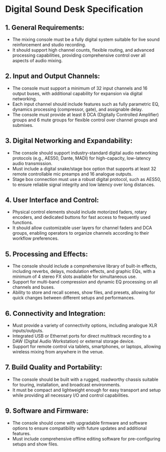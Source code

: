 # Digital Sound Desk Specification

## 1. General Requirements:

- The mixing console must be a fully digital system suitable for live sound reinforcement and studio recording.
- It should support high channel counts, flexible routing, and advanced processing capabilities, providing comprehensive control over all aspects of audio mixing.

## 2. Input and Output Channels:

- The console must support a minimum of 32 input channels and 16 output buses, with additional capability for expansion via digital networking.
- Each input channel should include features such as fully parametric EQ, dynamics processing (compressor, gate), and assignable delay.
- The console must provide at least 8 DCA (Digitally Controlled Amplifier) groups and 6 mute groups for flexible control over channel groups and submixes.

## 3. Digital Networking and Expandability:

- The console should support industry-standard digital audio networking protocols (e.g., AES50, Dante, MADI) for high-capacity, low-latency audio transmission.
- Must include a digital snake/stage box option that supports at least 32 remote controllable mic preamps and 16 analogue outputs.
- Stage box connection must use a robust digital protocol, such as AES50, to ensure reliable signal integrity and low latency over long distances.

## 4. User Interface and Control:

- Physical control elements should include motorized faders, rotary encoders, and dedicated buttons for fast access to frequently used functions.
- It should allow customizable user layers for channel faders and DCA groups, enabling operators to organize channels according to their workflow preferences.

## 5. Processing and Effects:

- The console should include a comprehensive library of built-in effects, including reverbs, delays, modulation effects, and graphic EQs, with a minimum of 4 stereo FX slots available for simultaneous use.
- Support for multi-band compression and dynamic EQ processing on all channels and buses.
- Ability to store and recall scenes, show files, and presets, allowing for quick changes between different setups and performances.

## 6. Connectivity and Integration:

- Must provide a variety of connectivity options, including analogue XLR inputs/outputs.
- Integrated USB or Ethernet ports for direct multitrack recording to a DAW (Digital Audio Workstation) or external storage device.
- Support for remote control via tablets, smartphones, or laptops, allowing wireless mixing from anywhere in the venue.

## 7. Build Quality and Portability:

- The console should be built with a rugged, roadworthy chassis suitable for touring, installation, and broadcast environments.
- It must be compact and lightweight enough for easy transport and setup while providing all necessary I/O and control capabilities.

## 9. Software and Firmware:

- The console should come with upgradable firmware and software options to ensure compatibility with future updates and additional features.
- Must include comprehensive offline editing software for pre-configuring setups and show files.
